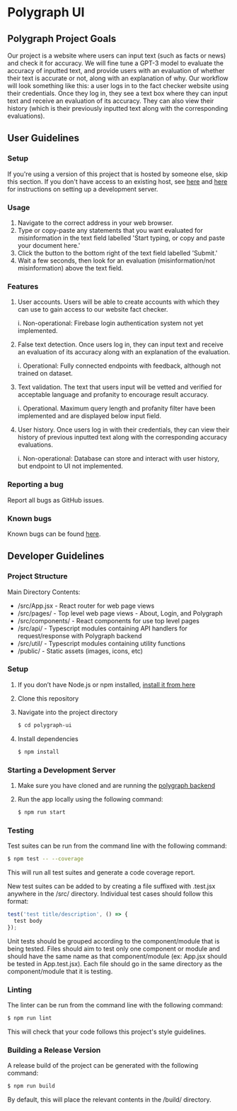 # Polygraph UI

## Polygraph Project Goals
Our project is a website where users can input text (such as facts or news) and check it for accuracy. We will fine tune a GPT-3 model to evaluate the accuracy of inputted text, and provide users with an evaluation of whether their text is accurate or not, along with an explanation of why. Our workflow will look something like this: a user logs in to the fact checker website using their credentials. Once they log in, they see a text box where they can input text and receive an evaluation of its accuracy. They can also view their history (which is their previously inputted text along with the corresponding evaluations).

## User Guidelines
### Setup
If you're using a version of this project that is hosted by someone else, skip this section. If you don't have access to an existing host, see [here](#setup-1) and [here](#starting-a-development-server) for instructions on setting up a development server.

### Usage
1. Navigate to the correct address in your web browser.
2. Type or copy-paste any statements that you want evaluated for misinformation in the text field labelled 'Start typing, or copy and paste your document here.'
3. Click the button to the bottom right of the text field labelled 'Submit.'
4. Wait a few seconds, then look for an evaluation (misinformation/not misinformation) above the text field.

### Features
1. User accounts. Users will be able to create accounts with which they can use to gain access to our website fact checker.

   i.  Non-operational: Firebase login authentication system not yet implemented.

2. False text detection. Once users log in, they can input text and receive an evaluation of its accuracy along with an explanation of the evaluation.

   i.  Operational: Fully connected endpoints with feedback, although not trained on dataset.

3. Text validation. The text that users input will be vetted and verified for acceptable language and profanity to encourage result accuracy.

   i.  Operational. Maximum query length and profanity filter have been implemented and are displayed below input field.

4. User history. Once users log in with their credentials, they can view their history of previous inputted text along with the corresponding accuracy evaluations.

   i.  Non-operational: Database can store and interact with user history, but endpoint to UI not implemented.

### Reporting a bug
Report all bugs as GitHub issues.

### Known bugs
Known bugs can be found [here](https://docs.google.com/document/d/1YKue4Q9jE8VMdDHGTT1DMFyiaw8GF5UWjrJQ4gYJcew/edit?usp=sharing).

## Developer Guidelines
### Project Structure
Main Directory Contents:
- /src/App.jsx - React router for web page views
- /src/pages/ - Top level web page views - About, Login, and Polygraph
- /src/components/ - React components for use top level pages
- /src/api/ - Typescript modules containing API handlers for request/response with Polygraph backend
- /src/util/ - Typescript modules containing utility functions
- /public/ - Static assets (images, icons, etc)

### Setup
1. If you don’t have Node.js or npm installed, [install it from here](https://nodejs.org/en/download/)

2. Clone this repository

3. Navigate into the project directory

   ```bash
   $ cd polygraph-ui
   ```

4. Install dependencies
   ```bash
   $ npm install
   ```

### Starting a Development Server
1. Make sure you have cloned and are running the [polygraph backend](https://github.com/sanjanachin/polygraph)

2. Run the app locally using the following command:
   ```bash
   $ npm run start
   ```

### Testing
Test suites can be run from the command line with the following command:
```bash
$ npm test -- --coverage
```
This will run all test suites and generate a code coverage report.

New test suites can be added to by creating a file suffixed with .test.jsx anywhere in the /src/ directory. Individual
test cases should follow this format:
```js
test('test title/description', () => {
  test body
});
```
Unit tests should be grouped according to the component/module that is being tested. Files should aim to test only one
component or module and should have the same name as that component/module (ex: App.jsx should be tested in
App.test.jsx). Each file should go in the same directory as the component/module that it is testing.

### Linting
The linter can be run from the command line with the following command:
```bash
$ npm run lint
```
This will check that your code follows this project's style guidelines.

### Building a Release Version
A release build of the project can be generated with the following command:
```bash
$ npm run build
```
By default, this will place the relevant contents in the /build/ directory.
